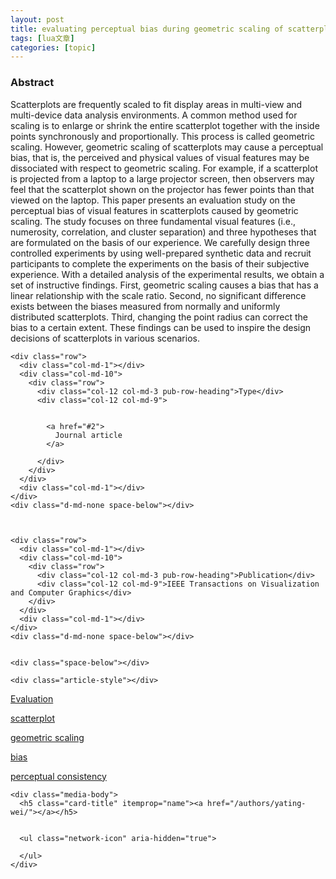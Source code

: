 ```yaml
---
layout: post
title: evaluating perceptual bias during geometric scaling of scatterplots 
tags: [lua文章]
categories: [topic]
---
```

<h3>Abstract</h3>
    <p class="pub-abstract" itemprop="text">Scatterplots are frequently scaled to fit display areas in multi-view and multi-device data analysis environments. A common method used for scaling is to enlarge or shrink the entire scatterplot together with the inside points synchronously and proportionally. This process is called geometric scaling. However, geometric scaling of scatterplots may cause a perceptual bias, that is, the perceived and physical values of visual features may be dissociated with respect to geometric scaling. For example, if a scatterplot is projected from a laptop to a large projector screen, then observers may feel that the scatterplot shown on the projector has fewer points than that viewed on the laptop. This paper presents an evaluation study on the perceptual bias of visual features in scatterplots caused by geometric scaling. The study focuses on three fundamental visual features (i.e., numerosity, correlation, and cluster separation) and three hypotheses that are formulated on the basis of our experience. We carefully design three controlled experiments by using well-prepared synthetic data and recruit participants to complete the experiments on the basis of their subjective experience. With a detailed analysis of the experimental results, we obtain a set of instructive findings. First, geometric scaling causes a bias that has a linear relationship with the scale ratio. Second, no significant difference exists between the biases measured from normally and uniformly distributed scatterplots. Third, changing the point radius can correct the bias to a certain extent. These findings can be used to inspire the design decisions of scatterplots in various scenarios.</p>
    

    
    <div class="row">
      <div class="col-md-1"></div>
      <div class="col-md-10">
        <div class="row">
          <div class="col-12 col-md-3 pub-row-heading">Type</div>
          <div class="col-12 col-md-9">
            
            
            <a href="#2">
              Journal article
            </a>
            
          </div>
        </div>
      </div>
      <div class="col-md-1"></div>
    </div>
    <div class="d-md-none space-below"></div>
    

    
    <div class="row">
      <div class="col-md-1"></div>
      <div class="col-md-10">
        <div class="row">
          <div class="col-12 col-md-3 pub-row-heading">Publication</div>
          <div class="col-12 col-md-9">IEEE Transactions on Visualization and Computer Graphics</div>
        </div>
      </div>
      <div class="col-md-1"></div>
    </div>
    <div class="d-md-none space-below"></div>
    

    <div class="space-below"></div>

    <div class="article-style"></div>

    

<div class="article-tags">
  
  <a class="badge badge-light" href="/tags/evaluation/">Evaluation</a>
  
  <a class="badge badge-light" href="/tags/scatterplot/">scatterplot</a>
  
  <a class="badge badge-light" href="/tags/geometric-scaling/">geometric scaling</a>
  
  <a class="badge badge-light" href="/tags/bias/">bias</a>
  
  <a class="badge badge-light" href="/tags/perceptual-consistency/">perceptual consistency</a>
  
</div>


    








  
  
    
  
  





  
  
  
  
  <div class="media author-card" itemscope="" itemtype="http://schema.org/Person">
    

    <div class="media-body">
      <h5 class="card-title" itemprop="name"><a href="/authors/yating-wei/"></a></h5>
      
      
      <ul class="network-icon" aria-hidden="true">
        
      </ul>
    </div>
  </div>
